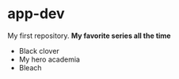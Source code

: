 # app-dev
My first repository.
**My favorite series all the time**
- Black clover
- My hero academia
- Bleach
